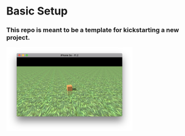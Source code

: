 # Basic Setup
### This repo is meant to be a template for kickstarting a new project.

<img width="66%" src="basic-setup.png" alt="screenshot">
